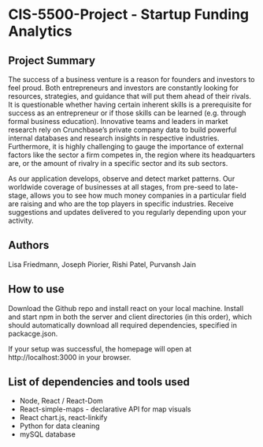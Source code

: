 # CIS-5500-Project - Startup Funding Analytics

## Project Summary

The success of a business venture is a reason for founders and investors to feel proud. Both entrepreneurs and investors are constantly looking for resources, strategies, and guidance that will put them ahead of their rivals. It is questionable whether having certain inherent skills is a prerequisite for success as an entrepreneur or if those skills can be learned (e.g. through formal business education). Innovative teams and leaders in market research rely on Crunchbase’s private company data to build powerful internal databases and research insights in respective industries. Furthermore, it is highly challenging to gauge the importance of external factors like the sector a firm competes in, the region where its headquarters are, or the amount of rivalry in a specific sector and its sub sectors.

As our application develops, observe and detect market patterns. Our worldwide coverage of businesses at all stages, from pre-seed to late-stage, allows you to see how much money companies in a particular field are raising and who are the top players in specific industries. Receive suggestions and updates delivered to you regularly depending upon your activity.

## Authors

Lisa Friedmann, Joseph Piorier, Rishi Patel, Purvansh Jain

## How to use

Download the Github repo and install react on your local machine. Install and start npm in both the server and client directories (in this order), which should automatically download all required dependencies, specified in packacge.json. 

If your setup was successful, the homepage will open at http://localhost:3000 in your browser. 

## List of dependencies and tools used

* Node, React / React-Dom
* React-simple-maps - declarative API for map visuals
* React chart.js, react-linkify
* Python for data cleaning
* mySQL database
